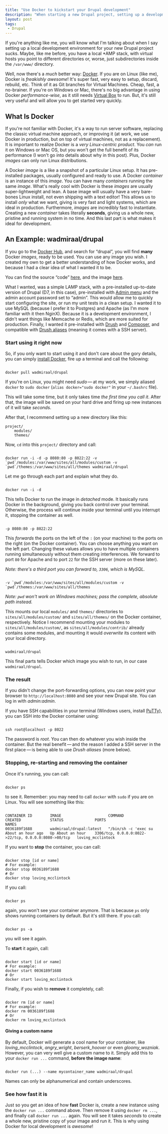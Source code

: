```yaml
---
title: "Use Docker to kickstart your Drupal development"
description: "When starting a new Drupal project, setting up a development environment can take up time. But now, thanks to tools like Docker, we can start developing in seconds."
layout: post
tags:
 - Drupal
---
```


If you're anything like me, you will know what I'm talking about when I say setting up a local development environment for your new Drupal project sucks. Maybe, like me before, you have a local \*AMP stack, with virtual hosts you point to different directories or, worse, just subdirectories inside the `/var/www/` directory.

Well, now there's a *much* better way: [Docker](). If you are on Linux (like me), Docker is *freakishly awesome*! It's super fast, very easy to setup, discard, rebuild, etc. Think of it as Git branches for Virtual Machines. Cheap, fast, a no-brainer. If you're on Windows or Mac, there's no big advantage in using Docker *performance-wise*, as it still needs [Virtual Box]() to run. But, it's still very useful and will allow you to get started very quickly.

## What Is Docker

If you're not familiar with Docker, it's a way to run server software, replacing the classic virtual machine approach, or improving it (at work, we use Docker in production, but on top of virtual machines, not as a replacement). It is important to realize Docker is a *very Linux-centric product*. You *can* run it on Windows or Mac OS, but you won't get the full benefit of its performance (I won't go into details about why in this post). Plus, Docker *images* can only run Linux distributions.

A Docker *image* is a like a snapshot of a particular Linux setup. It has pre-installed packages, usually configured and ready to use. A Docker *container* is an instance of this *image*. You can have many *containers* running the same *image*. What's really cool with Docker is these *images* are usually super-lightweight and lean. A base image will usually have a very bare-bones Linux install, not even shipping with a text editor! This allows us to install *only* what we want, giving is very fast and light systems, which are ideal in production. Furthermore, *images* are incredibly fast to instantiate. Creating a new *container* takes literally **seconds**, giving us a whole new, pristine and running system in no time. And this last part is what makes it ideal for development.

## An Example: wadmiraal/drupal

If you go to the [Docker Hub](), and search for &ldquo;drupal&rdquo;, you will find **many** Docker *images*, ready to be used. You can use any image you wish. I created my own to get a better understanding of how Docker works, and because I had a clear idea of what I wanted it to be.

You can find the source &ldquo;code&rdquo; [here](), and the image [here]().

What I wanted, was a simple LAMP stack, with a pre-installed up-to-date version of Drupal (D7, in this case), pre-installed with [Admin menu]() and the admin account password set to &ldquo;admin&rdquo;. This would allow me to quickly start configuring the site, or run my unit tests in a clean setup. I wanted it to use MySQL (because I prefer it to Postgres) and Apache (as I'm more familiar with it then NginX). Because it is a development environment, I didn't want things like Memcache or Redis, which are more suited for production. Finally, I wanted it pre-installed with [Drush]() and [Composer](), and compatible with [Drush aliases]() (meaning it comes with a SSH server).

### Start using it right now

So, if you only want to start using it and don't care about the gory details, you can simply [install Docker](), fire up a terminal and call the following:

<pre><code class="language-bash">
docker pull wadmiraal/drupal
</code></pre>

If you're on Linux, you might need *sudo*&thinsp;&mdash;&thinsp;at my work, we simply aliased `docker` to `sudo docker` (`alias docker="sudo docker"` in your `~/.bashrc` file).

This will take some time, but it only takes time *the first time you call it*. After that, the image will be saved on your hard drive and firing up new instances of it will take *seconds*.

After that, I recommend setting up a new directory like this:

    project/
        modules/
        themes/

Now, `cd` into this `project/` directory and call:

<pre><code class="language-bash">
docker run -i -d -p 8080:80 -p 8022:22 -v `pwd`/modules:/var/www/sites/all/modules/custom -v `pwd`/themes:/var/www/sites/all/themes wadmiraal/drupal
</code></pre>

Let me go through each part and explain what they do.

<pre><code class="language-bash">
docker run -i -d
</code></pre>

This tells Docker to run the image in *detached* mode. It basically runs Docker in the background, giving you back control over your terminal. Otherwise, the process will continue inside your terminal until you interrupt it, stopping the container as well.

<pre><code class="language-php">
-p 8080:80 -p 8022:22
</code></pre>

This *forwards* the ports on the left of the `:` (on your machine) to the ports on the right (on the Docker container). You can choose anything you want on the left part. Changing these values allows you to have multiple containers running simultaneously without them creating interferences. We forward to port `80` for Apache and to port `22` for the SSH server (more on these later).

*Note: there's a third port you can forward to, `3306`, which is MySQL.*

<pre><code class="language-bash">
-v `pwd`/modules:/var/www/sites/all/modules/custom -v `pwd`/themes:/var/www/sites/all/themes
</code></pre>

*Note: `pwd` won't work on Windows machines; pass the complete, absolute path instead.*

This mounts our local `modules/` and `themes/` directories to `sites/all/modules/custom/` and `sites/all/themes/` on the Docker container, respectively. Notice I recommend mounting your modules to `sites/all/modules/custom/`, as `sites/all/modules/contrib/` already contains some modules, and mounting it would *overwrite* its content with your local directory.

<pre><code class="language-bash">
wadmiraal/drupal
</code></pre>

This final parts tells Docker which image you wish to run, in our case `wadmiraal/drupal`.

### The result

If you didn't change the port-forwarding options, you can now point your browser to `http://localhost:8080` and see your new Drupal site. You can log in with *admin:admin*.

If you have SSH capabilities in your terminal (Windows users, install [PuTTy]()), you can SSH into the Docker container using:

<pre><code class="language-bash">
ssh root@localhost -p 8022
</code></pre>

The password is *root*. You can then do whatever you wish inside the container. But the real benefit&thinsp;&mdash;&thinsp;and the reason I added a SSH server in the first place&thinsp;&mdash;&thinsp;is being able to use *Drush aliases* (more below).

### Stopping, re-starting and removing the container

Once it's running, you can call:

<pre><code class="language-bash">
docker ps
</code></pre>

to see it. Remember: you may need to call `docker` with `sudo` if you are on Linux. You will see something like this:

<pre><code class="language-bash">
CONTAINER ID        IMAGE                     COMMAND                CREATED             STATUS              PORTS                                                  NAMES
0036189f1688        wadmiraal/drupal:latest   "/bin/sh -c 'exec su   About an hour ago   Up About an hour    3306/tcp, 0.0.0.0:8022->22/tcp, 0.0.0.0:8080->80/tcp   loving_mcclintock
</code></pre>

If you want to **stop** the container, you can call:

<pre><code class="language-php">
docker stop [id or name]
# For example:
docker stop 0036189f1688
# Or
docker stop loving_mcclintock
</code></pre>

If you call:

<pre><code class="language-bash">
docker ps
</code></pre>

again, you won't see your container anymore. That is because `ps` only shows running containers by default. But it's still there. If you call:

<pre><code class="language-bash">
docker ps -a
</code></pre>

you will see it again.

To **start** it again, call:

<pre><code class="language-php">
docker start [id or name]
# For example:
docker start 0036189f1688
# Or
docker start loving_mcclintock
</code></pre>

Finally, if you wish to **remove** it completely, call:

<pre><code class="language-php">
docker rm [id or name]
# For example:
docker rm 0036189f1688
# Or
docker rm loving_mcclintock
</code></pre>

#### Giving a custom name

By default, Docker will generate a cool name for your container, like *loving_mcclintock*, *angry_wright*, *berserk_hoover* or even *gloomy_wozniak*. However, you can very well give a custom name to it. Simply add this to your `docker run ...` command, **before the image name**:

<pre><code class="language-bash">
docker run (...) --name mycontainer_name wadmiraal/drupal
</code></pre>

Names can only be alphanumerical and contain underscores.

### See how fast it is

Just so you get an idea of how **fast** Docker is, create a new instance using the `docker run ...` command above. Then remove it using `docker rm ...`, and finally call `docker run ...` again. You will see it takes *seconds* to create a whole new, pristine copy of your image and run it. This is why using Docker for local development is *awesome*!